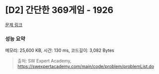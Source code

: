 # [D2] 간단한 369게임 - 1926 

[문제 링크](https://swexpertacademy.com/main/code/problem/problemDetail.do?contestProbId=AV5PTeo6AHUDFAUq) 

### 성능 요약

메모리: 25,600 KB, 시간: 130 ms, 코드길이: 3,082 Bytes



> 출처: SW Expert Academy, https://swexpertacademy.com/main/code/problem/problemList.do
